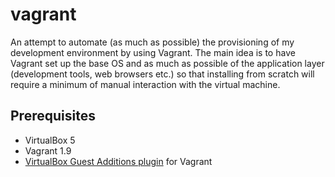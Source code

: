 # vagrant

An attempt to automate (as much as possible) the provisioning of my development environment by using Vagrant. The main idea is to have Vagrant set up the base OS and as much as possible of the application layer (development tools, web browsers etc.) so that installing from scratch will require a minimum of manual interaction with the virtual machine.

## Prerequisites

* VirtualBox 5
* Vagrant 1.9
* [VirtualBox Guest Additions plugin](https://github.com/dotless-de/vagrant-vbguest) for Vagrant

